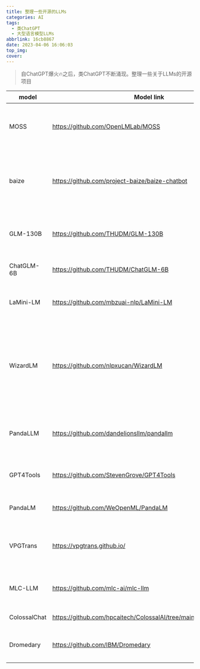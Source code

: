 ```yaml
---
title: 整理一些开源的LLMs
categories: AI
tags:
  - 类ChatGPT
  - 大型语言模型LLMs
abbrlink: 16cb8867
date: 2023-04-06 16:06:03
top_img:
cover:
---
```


> 自ChatGPT爆火🔥之后，类ChatGPT不断涌现。整理一些关于LLMs的开源项目

| model        | Model link                                                   | 作者                                                     |
| ------------ | ------------------------------------------------------------ | -------------------------------------------------------- |
| MOSS         | https://github.com/OpenLMLab/MOSS                            | 复旦NLP实验室在读博士 孙天祥                             |
| baize        | https://github.com/project-baize/baize-chatbot               | 加州大学圣地亚哥分校在读博士 Canwen Xu                   |
| GLM-130B     | https://github.com/THUDM/GLM-130B                            | 清华大学在读博士 Aohan Zeng                              |
| ChatGLM-6B   | https://github.com/THUDM/ChatGLM-6B                          | 清华大学x智谱AI                                          |
| LaMini-LM    | https://github.com/mbzuai-nlp/LaMini-LM                      | 莫纳什大学在读博士 吴明昊                                |
| WizardLM     | https://github.com/nlpxucan/WizardLM                         | 微软STCA（亚洲软件技术中心）NLP集团高级研究科学家 Can Xu |
| PandaLLM     | https://github.com/dandelionsllm/pandallm                    | 南洋理工大学在读博士 焦方锴                              |
| GPT4Tools    | https://github.com/StevenGrove/GPT4Tools                     | 腾讯 AILab 研究员 宋林                                   |
| PandaLM      | https://github.com/WeOpenML/PandaLM                          | 北大在读博士 王一栋                                      |
| VPGTrans     | https://vpgtrans.github.io/                                  | 新加坡国立大学在读博士 张傲                              |
| MLC-LLM      | https://github.com/mlc-ai/mlc-llm                            | CMU助理教授 陈天奇团队                                   |
| ColossalChat | https://github.com/hpcaitech/ColossalAI/tree/main/applications/Chat | 潞晨科技                                                 |
| Dromedary    | https://github.com/IBM/Dromedary                             | CMU在读博士 Zhiqing Sun                                  |
